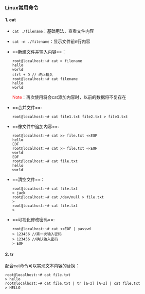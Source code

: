 ### Linux常用命令

#### 1.  **cat**

- `cat ./filename`：基础用法，查看文件内容

- `cat -n ./filename`：显示文件前n行内容

- ==新建文件并输入内容==：

  ```shell
  root@localhost:~# cat > filename
  hello
  world
  ctrl + D // 终止输入
  root@localhost:~# cat filename
  hello
  world
  ```

  <font color='red'>Note</font>：再次使用将会cat添加内容时，以前的数据将不复存在

- ==合并文件==:

  ```shell
  root@localhost:~# cat file1.txt file2.txt > file3.txt
  ```

- ==像文件中追加内容==:

  ```shell
  root@localhost:~# cat >> file.txt <<EOF
  hello
  EOF
  root@localhost:~# cat >> file.txt <<EOF
  world
  EOF
  root@localhost:~# cat file.txt
  hello
  world
  ```

- ==清空文件==：

  ```shell
  root@localhost:~# cat file.txt
  > jack
  root@localhost:~# cat /dev/null > file.txt
  >
  root@localhost:~# cat file.txt
  >
  ```

  

- ==可视化修改密码==:

  ```shell
  root@localhost:~# cat <<EOF | passwd
  > 123456 //第一次输入密码
  > 123456 //确认输入密码
  > EOF
  ```

#### 2.  tr

配合cat命令可以实现文本内容的替换：

```shell
root@localhost:~# cat file.txt
> hello
root@localhost:~# cat file.txt | tr [a-z] [A-Z] | cat file.txt
> HELLO
```

